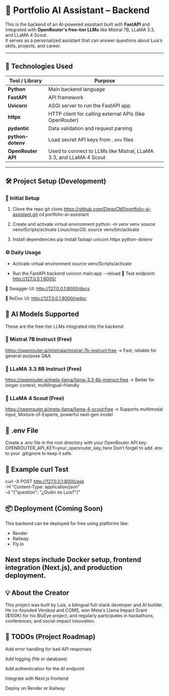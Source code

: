 # 🧠 Portfolio AI Assistant – Backend

This is the backend of an AI-powered assistant built with **FastAPI** and integrated with **OpenRouter's free-tier LLMs** like Mistral 7B, LLaMA 3.3, and LLaMA 4 Scout.  
It serves as a personalized assistant that can answer questions about Luis’s skills, projects, and career.

---

## 🚀 Technologies Used

| Tool / Library       | Purpose                                                                 |
|----------------------|-------------------------------------------------------------------------|
| **Python**           | Main backend language                                                   |
| **FastAPI**          | API framework                                                           |
| **Uvicorn**          | ASGI server to run the FastAPI app                                      |
| **httpx**            | HTTP client for calling external APIs (like OpenRouter)                 |
| **pydantic**         | Data validation and request parsing                                     |
| **python-dotenv**    | Load secret API keys from `.env` files                                  |
| **OpenRouter API**   | Used to connect to LLMs like Mistral, LLaMA 3.3, and LLaMA 4 Scout      |

---

## 🛠️ Project Setup (Development)

### 🔧 Initial Setup

 1. Clone the repo
git clone https://github.com/DiegoCM1/portfolio-ai-assistant.git
cd portfolio-ai-assistant

 2. Create and activate virtual environment
python -m venv venv
source venv/Scripts/activate   Linux/macOS: source venv/bin/activate

 3. Install dependencies
pip install fastapi uvicorn httpx python-dotenv

### ⚙️ Daily Usage

- Activate virtual environment
source venv/Scripts/activate

- Run the FastAPI backend
uvicorn main:app --reload
🧪 Test endpoint: http://127.0.0.1:8000/

📘 Swagger UI: http://127.0.0.1:8000/docs

📕 ReDoc UI: http://127.0.0.1:8000/redoc


## 🤖 AI Models Supported
These are the free-tier LLMs integrated into the backend:

### 🧠 Mistral 7B Instruct (Free)
https://openrouter.ai/mistralai/mistral-7b-instruct:free
→ Fast, reliable for general-purpose Q&A

### 🦙 LLaMA 3.3 8B Instruct (Free)
https://openrouter.ai/meta-llama/llama-3.3-8b-instruct:free
→ Better for longer context, multilingual-friendly


### 🚀 LLaMA 4 Scout (Free)
https://openrouter.ai/meta-llama/llama-4-scout:free
→ Supports multimodal input, Mixture-of-Experts, powerful next-gen model


## 🔐 .env File
Create a .env file in the root directory with your OpenRouter API key:
 OPENROUTER_API_KEY=your_openrouter_key_here
Don’t forget to add .env to your .gitignore to keep it safe.


## 🧪 Example curl Test
curl -X POST http://127.0.0.1:8000/ask \
-H "Content-Type: application/json" \
-d "{\"question\": \"¿Quién es Luis?\"}"


## 📦 Deployment (Coming Soon)
This backend can be deployed for free using platforms like:

- Render
- Railway
- Fly.io


## Next steps include Docker setup, frontend integration (Next.js), and production deployment.

## 💡 About the Creator
This project was built by Luis, a bilingual full-stack developer and AI builder.
He co-founded Verskod and COMS, won Meta's Llama Impact Grant ($100K) for his BluEye project,
and regularly participates in hackathons, conferences, and social-impact innovation.


## 📌 TODOs (Project Roadmap)
 Add error handling for bad API responses

 Add logging (file or database)

 Add authentication for the AI endpoint

 Integrate with Next.js frontend

 Deploy on Render or Railway
